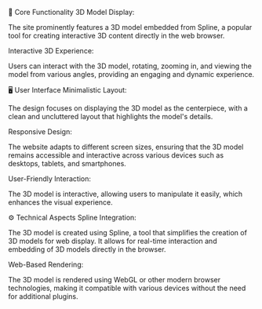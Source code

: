 🔧 Core Functionality
3D Model Display:

The site prominently features a 3D model embedded from Spline, a popular tool for creating interactive 3D content directly in the web browser.

Interactive 3D Experience:

Users can interact with the 3D model, rotating, zooming in, and viewing the model from various angles, providing an engaging and dynamic experience.

🖥️ User Interface
Minimalistic Layout:

The design focuses on displaying the 3D model as the centerpiece, with a clean and uncluttered layout that highlights the model's details.

Responsive Design:

The website adapts to different screen sizes, ensuring that the 3D model remains accessible and interactive across various devices such as desktops, tablets, and smartphones.

User-Friendly Interaction:

The 3D model is interactive, allowing users to manipulate it easily, which enhances the visual experience.

⚙️ Technical Aspects
Spline Integration:

The 3D model is created using Spline, a tool that simplifies the creation of 3D models for web display. It allows for real-time interaction and embedding of 3D models directly in the browser.

Web-Based Rendering:

The 3D model is rendered using WebGL or other modern browser technologies, making it compatible with various devices without the need for additional plugins.

